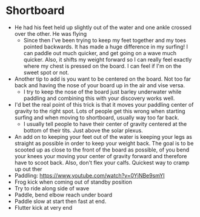# Shortboard

* He had his feet held up slightly out of the water and one ankle crossed over the other. He was flying
  * Since then I've been trying to keep my feet together and my toes pointed backwards. It has made a huge difference in my surfing! I can paddle out much quicker, and get going on a wave much quicker. Also, it shifts my weight forward so I can really feel exactly where my chest is pressed on the board. I can feel if I'm on the sweet spot or not.
* Another tip to add is you want to be centered on the board. Not too far back and having the nose of your board up in the air and vise versa.
  * I try to keep the nose of the board just barley underwater while paddling and combining this with your discovery works well.
* I'd bet the real point of this trick is that it moves your paddling center of gravity to the right spot. Lots of people get this wrong when starting surfing and when moving to shortboard, usually way too far back.
  * I usually tell people to have their center of gravity centered at the bottom of their tits. Just above the solar plexus.
* An add on to keeping your feet out of the water is keeping your legs as straight as possible in order to keep your weight back. The goal is to be scooted up as close to the front of the board as possible, of you bend your knees your moving your center of gravity forward and therefore have to scoot back. Also, don't flex your calfs. Quickest way to cramp up out ther
* Paddling: https://www.youtube.com/watch?v=0YjNBe9smYI
* Frog kick when coming out of standby position
* Try to ride along side of wave
* Paddle, bend elbow reach under board
* Paddle slow at start then fast at end.
* Flutter kick at very end
